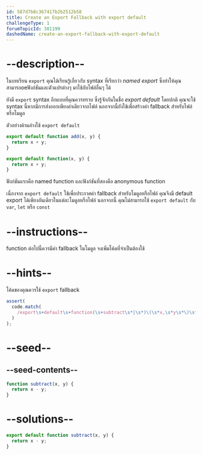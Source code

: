 ```yaml
---
id: 587d7b8c367417b2b2512b58
title: Create an Export Fallback with export default
challengeType: 1
forumTopicId: 301199
dashedName: create-an-export-fallback-with-export-default
---
```


# --description--

ในบทเรียน `export` คุณได้เรียนรู้เกี่ยวกับ syntax ที่เรียกว่า <dfn>named export</dfn> ซึ่งทำให้คุณสามารถoeฟังก์ชันและตัวแปรต่างๆ มาใช้กับไฟล์อื่นๆ ได้

ยังมี `export` syntax อีกแบบที่คุณควรทราบ ซึ่งรู้จักกันในชื่อ <dfn>export default</dfn>
โดยปกติ คุณจะใช้ syntax นี้หากมีการส่งออกเพียงค่าเดียวจากไฟล์ นอกจากนี้ยังใช้เพื่อสร้างค่า fallback สำหรับไฟล์หรือโมดูล

ตัวอย่างด้านล่างใช้ `export default`

```js
export default function add(x, y) {
  return x + y;
}

export default function(x, y) {
  return x + y;
}
```

ฟังก์ชันแรกคือ named function และฟังก์ชันที่สองคือ anonymous function

เนื่องจาก `export default` ใช้เพื่อประกาศค่า fallback สำหรับโมดูลหรือไฟล์ คุณจึงมี default export ได้เพียงอันเดียวในแต่ละโมดูลหรือไฟล์ นอกจากนี้ คุณไม่สามารถใช้ `export default` กับ `var`, `let` หรือ `const`

# --instructions--

function ต่อไปนี้ควรมีค่า fallback ในโมดูล จงเพิ่มโค้ดที่จำเป็นต้องใช้

# --hints--

โค้ดของคุณควรใช้ `export` fallback

```js
assert(
  code.match(
    /export\s+default\s+function(\s+subtract\s*|\s*)\(\s*x,\s*y\s*\)\s*{/g
  )
);
```

# --seed--

## --seed-contents--

```js
function subtract(x, y) {
  return x - y;
}
```

# --solutions--

```js
export default function subtract(x, y) {
  return x - y;
}
```
